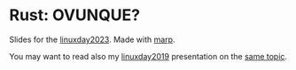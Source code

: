 # Rust: OVUNQUE?

Slides for the [linuxday2023](https://linuxdaytorino.org/2023/). Made with [marp](https://marp.app/).

You may want to read also my [linuxday2019](https://linuxdaytorino.org/2019) presentation on the [same topic](https://github.com/lu-zero/linuxday2019).

